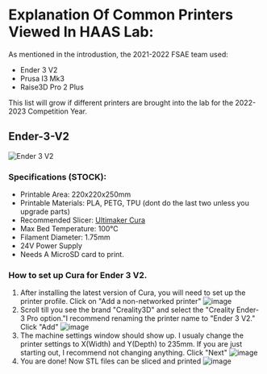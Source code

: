 #  Explanation Of Common Printers Viewed In HAAS Lab:

As mentioned in the introdustion, the 2021-2022 FSAE team used:
* Ender 3 V2
* Prusa I3 Mk3
* Raise3D Pro 2 Plus

This list will grow if different printers are brought into the lab for the 2022-2023 Competition Year.

## Ender-3-V2
![Ender 3 V2](https://www.creality3dofficial.com/files/goods/ender-3-V2-01.jpg)

### Specifications (STOCK): 
  * Printable Area: 220x220x250mm
  * Printable Materials: PLA, PETG, TPU (dont do the last two unless you upgrade parts)
  * Recommended Slicer: [Ultimaker Cura](https://ultimaker.com/software/ultimaker-cura)
  * Max Bed Temperature: 100℃ 
  * Filament Diameter: 1.75mm
  * 24V Power Supply 
  * Needs A MicroSD card to print. 
  
### How to set up Cura for Ender 3 V2. 
 1. After installing the latest version of Cura, you will need to set up the printer profile. Click on "Add a non-networked printer" ![image](https://user-images.githubusercontent.com/80706125/165186315-186b4310-5606-48aa-a257-500b6c57b7e2.png)
 2. Scroll till you see the brand "Creality3D" and select the "Creality Ender-3 Pro option."I recommend renaming the printer name to "Ender 3 V2." Click "Add" ![image](https://user-images.githubusercontent.com/80706125/165186586-e6b8e679-3a15-4363-89db-20cd4ab0d555.png) 
 3. The machine settings window should show up. I usualy change the printer settings to X(Width) and Y(Depth) to 235mm. If you are just starting out, I recommend not changing anything. Click "Next" ![image](https://user-images.githubusercontent.com/80706125/165187107-2f906212-bfe3-412a-8241-4b6601b0e69d.png)
 4. You are done! Now STL files can be sliced and printed ![image](https://user-images.githubusercontent.com/80706125/165187184-7500f1ff-f588-46c9-b3ec-7618e5450c4f.png)




    
